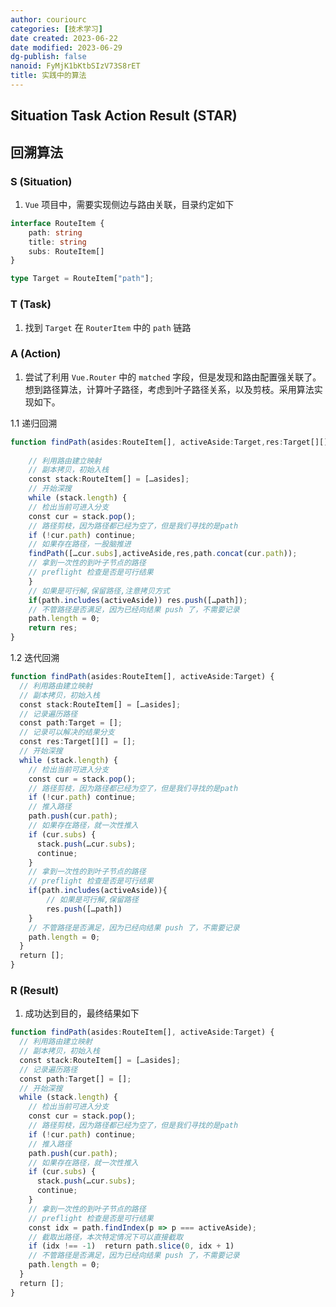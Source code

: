```yaml
---
author: couriourc
categories: [技术学习]
date created: 2023-06-22
date modified: 2023-06-29
dg-publish: false
nanoid: FyMjK1bKtbSIzV73S8rET
title: 实践中的算法
---
```


## **Situation Task Action Result** (STAR)

## 回溯算法

### S (Situation)

1. `Vue` 项目中，需要实现侧边与路由关联，目录约定如下

```typescript 
interface RouteItem {
	path: string
	title: string
	subs: RouteItem[]
}

type Target = RouteItem["path"]; 
```

### T (Task)

1. 找到 `Target` 在 `RouterItem` 中的 `path` 链路

### A (Action)

1. 尝试了利用 `Vue.Router` 中的 `matched` 字段，但是发现和路由配置强关联了。想到路径算法，计算叶子路径，考虑到叶子路径关系，以及剪枝。采用算法实现如下。

1.1 递归回溯

```typescript
function findPath(asides:RouteItem[], activeAside:Target,res:Target[][]=[],path=[]) {
	
	// 利用路由建立映射
	// 副本拷贝，初始入栈
	const stack:RouteItem[] = […asides];
	// 开始深搜
	while (stack.length) {
	// 检出当前可进入分支
	const cur = stack.pop();
	// 路径剪枝，因为路径都已经为空了，但是我们寻找的是path
	if (!cur.path) continue;
	// 如果存在路径，一股脑推进
	findPath([…cur.subs],activeAside,res,path.concat(cur.path));
	// 拿到一次性的到叶子节点的路径
	// preflight 检查是否是可行结果
	}
	// 如果是可行解,保留路径,注意拷贝方式
	if(path.includes(activeAside)) res.push([…path]);
	// 不管路径是否满足，因为已经向结果 push 了，不需要记录
	path.length = 0;
	return res;
}
```

1.2 迭代回溯

```typescript
function findPath(asides:RouteItem[], activeAside:Target) {
  // 利用路由建立映射
  // 副本拷贝，初始入栈
  const stack:RouteItem[] = […asides];
  // 记录遍历路径
  const path:Target = [];
  // 记录可以解决的结果分支
  const res:Target[][] = [];
  // 开始深搜
  while (stack.length) {
	// 检出当前可进入分支
    const cur = stack.pop();
    // 路径剪枝，因为路径都已经为空了，但是我们寻找的是path
    if (!cur.path) continue;
    // 推入路径
    path.push(cur.path);
    // 如果存在路径，就一次性推入
    if (cur.subs) {
      stack.push(…cur.subs);
      continue;
    }
    // 拿到一次性的到叶子节点的路径
    // preflight 检查是否是可行结果
    if(path.includes(activeAside)){
	    // 如果是可行解,保留路径
	    res.push([…path])
    }
    // 不管路径是否满足，因为已经向结果 push 了，不需要记录
    path.length = 0;
  }
  return [];
}
```

### R (Result)

1. 成功达到目的，最终结果如下

```typescript
function findPath(asides:RouteItem[], activeAside:Target) {
  // 利用路由建立映射
  // 副本拷贝，初始入栈
  const stack:RouteItem[] = […asides];
  // 记录遍历路径
  const path:Target[] = [];
  // 开始深搜
  while (stack.length) {
	// 检出当前可进入分支
    const cur = stack.pop();
    // 路径剪枝，因为路径都已经为空了，但是我们寻找的是path
    if (!cur.path) continue;
    // 推入路径
    path.push(cur.path);
    // 如果存在路径，就一次性推入
    if (cur.subs) {
      stack.push(…cur.subs);
      continue;
    }
    // 拿到一次性的到叶子节点的路径
    // preflight 检查是否是可行结果
    const idx = path.findIndex(p => p === activeAside);
    // 截取出路径，本次特定情况下可以直接截取
    if (idx !== -1)  return path.slice(0, idx + 1)
	// 不管路径是否满足，因为已经向结果 push 了，不需要记录
    path.length = 0;
  }
  return [];
}
```
